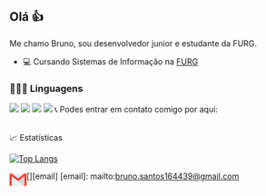 ## Olá 👍

Me chamo Bruno, sou desenvolvedor junior e estudante da FURG.

- 💻 Cursando Sistemas de Informação na <a href="https://www.furg.br/">FURG</a>

### 👨🏻‍💻 Linguagens

<img src="https://img.shields.io/badge/javascript-%23323330.svg?style=for-the-badge&logo=javascript&logoColor=%23F7DF1E" />
<img src="https://img.shields.io/badge/python-3670A0?style=for-the-badge&logo=python&logoColor=ffdd54" />
<img src="https://img.shields.io/badge/css3-%231572B6.svg?style=for-the-badge&logo=css3&logoColor=white" />
<img src="https://img.shields.io/badge/css3-%231572B6.svg?style=for-the-badge&logo=css3&logoColor=white" />
📞 Podes entrar em contato comigo por aqui:



<br />
<br />

📈 Estatísticas

[![Top Langs](https://github-readme-stats.vercel.app/api/top-langs/?username=bixbite2&theme=dracula&layout=compact&card_width=445&custom_title=Linguagens+mais+usadas)](https://github.com/anuraghazra/github-readme-stats) 

[<img align="left" width="30px" src="./gmail.png" />][email]
[email]: mailto:bruno.santos164439@gmail.com
